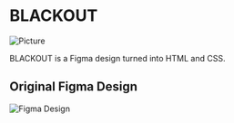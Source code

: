 # BLACKOUT
![Picture](https://i.imgur.com/GlkeWW1.png)

BLACKOUT is a Figma design turned into HTML and CSS.

## Original Figma Design
![Figma Design](https://image.prntscr.com/image/8F9xeGiGQPSsKlrXKrzJcw.png)